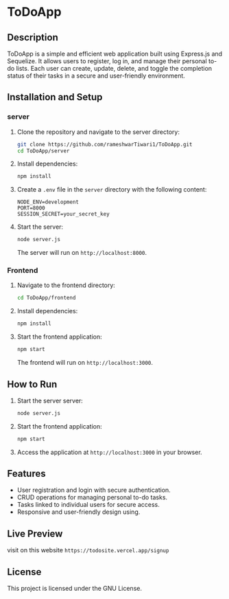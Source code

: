 # ToDoApp

## Description

ToDoApp is a simple and efficient web application built using Express.js and Sequelize. It allows users to register, log in, and manage their personal to-do lists. Each user can create, update, delete, and toggle the completion status of their tasks in a secure and user-friendly environment.

## Installation and Setup

### server

1. Clone the repository and navigate to the server directory:
   ```bash
   git clone https://github.com/rameshwarTiwari1/ToDoApp.git
   cd ToDoApp/server
   ```
2. Install dependencies:
   ```bash
   npm install
   ```
3. Create a `.env` file in the `server` directory with the following content:
   ```env
   NODE_ENV=development
   PORT=8000
   SESSION_SECRET=your_secret_key
   ```
4. Start the server:
   ```bash
   node server.js
   ```
   The server will run on `http://localhost:8000`.

### Frontend

1. Navigate to the frontend directory:
   ```bash
   cd ToDoApp/frontend
   ```
2. Install dependencies:
   ```bash
   npm install
   ```
3. Start the frontend application:
   ```bash
   npm start
   ```
   The frontend will run on `http://localhost:3000`.

## How to Run

1. Start the server server:
   ```bash
   node server.js
   ```
2. Start the frontend application:
   ```bash
   npm start
   ```
3. Access the application at `http://localhost:3000` in your browser.

## Features

- User registration and login with secure authentication.
- CRUD operations for managing personal to-do tasks.
- Tasks linked to individual users for secure access.
- Responsive and user-friendly design using.

## Live Preview
visit on this website `https://todosite.vercel.app/signup`

## License

This project is licensed under the GNU License.



